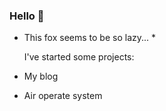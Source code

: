 ### Hello 👋
* This fox seems to be so lazy... *
 
  I've started some projects: 

- My blog
+ Air operate system
  
